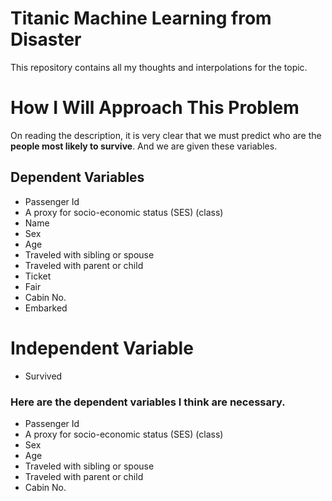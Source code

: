 # Titanic Machine Learning from Disaster
This repository contains all my thoughts and interpolations for the topic.

# **How I Will Approach This Problem**
On reading the description, it is very clear that we must predict who are the **people most likely to survive**. And we are given these variables.

## Dependent Variables

* Passenger Id
* A proxy for socio-economic status (SES) (class)
* Name
* Sex
* Age
* Traveled with  sibling or spouse
* Traveled with  parent or child
* Ticket
* Fair
* Cabin No.
* Embarked

# Independent Variable
* Survived



### Here are the **dependent** variables I think are necessary.
* Passenger Id
* A proxy for socio-economic status (SES) (class)
* Sex
* Age
* Traveled with  sibling or spouse
* Traveled with  parent or child
* Cabin No.

